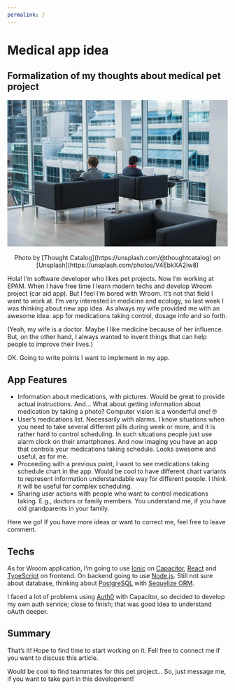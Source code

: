 ```yaml
---
permalink: /
---
```


# Medical app idea

## Formalization of my thoughts about medical pet project

![Cover](https://raw.githubusercontent.com/balovbohdan/balovbohdan.github.io/main/docs/content/blog/posts/fp-notes-purity-1/cover.jpg)
<center>Photo by [Thought Catalog](https://unsplash.com/@thoughtcatalog) on [Unsplash](https://unsplash.com/photos/V4EbkXA2iw8)</center>

Hola! I’m software developer who likes pet projects. Now I’m working at EPAM. When I have free time I learn modern techs and develop Wroom project (car aid app). But I feel I’m bored with Wroom. It’s not that field I want to work at. I’m very interested in medicine and ecology, so last week I was thinking about new app idea. As always my wife provided me with an awesome idea: app for medications taking control, dosage info and so forth.

(Yeah, my wife is a doctor. Maybe I like medicine because of her influence. But, on the other hand, I always wanted to invent things that can help people to improve their lives.)

OK. Going to write points I want to implement in my app.

## App Features

- Information about medications, with pictures. Would be great to provide actual instructions. And… What about getting information about medication by taking a photo? Computer vision is a wonderful one! 🤓
- User’s medications list. Necessarily with alarms. I know situations when you need to take several different pills during week or more, and it is rather hard to control scheduling. In such situations people just use alarm clock on their smartphones. And now imaging you have an app that controls your medications taking schedule. Looks awesome and useful, as for me.
- Proceeding with a previous point, I want to see medications taking schedule chart in the app. Would be cool to have different chart variants to represent information understandable way for different people. I think it will be useful for complex scheduling.
- Sharing user actions with people who want to control medications taking. E.g., doctors or family members. You understand me, if you have old grandparents in your family.

Here we go! If you have more ideas or want to correct me, feel free to leave comment.

## Techs

As for Wroom application, I’m going to use [Ionic](https://ionicframework.com/) on [Capacitor](https://capacitorjs.com/), [React](https://reactjs.org/) and [TypeScript](https://www.typescriptlang.org/) on frontend. On backend going to use [Node.js](https://nodejs.org/uk/). Still not sure about database, thinking about [PostgreSQL](https://www.postgresql.org/) with [Sequelize ORM](https://sequelize.org/).

I faced a lot of problems using [Auth0](https://auth0.com/) with Capacitor, so decided to develop my own auth service; close to finish; that was good idea to understand oAuth deeper.

## Summary

That’s it! Hope to find time to start working on it. Fell free to connect me if you want to discuss this article.

Would be cool to find teammates for this pet project… So, just message me, if you want to take part in this development!
